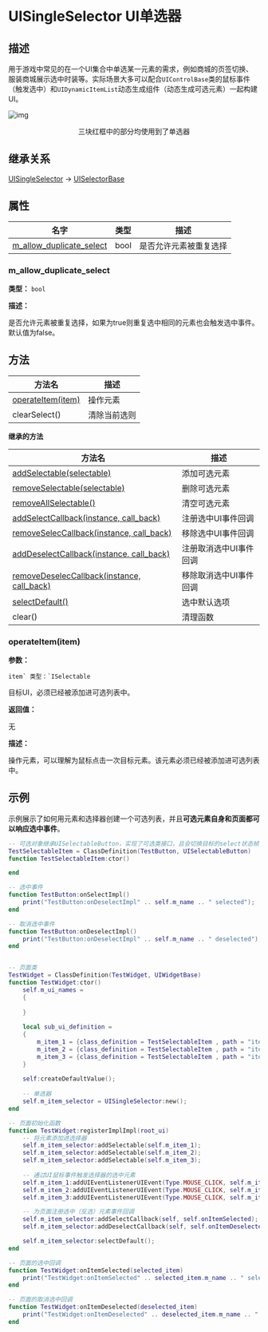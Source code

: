# UISingleSelector UI单选器

## 描述

用于游戏中常见的在一个UI集合中单选某一元素的需求，例如商城的页签切换、服装商城展示选中时装等。实际场景大多可以配合`UIControlBase`类的鼠标事件（触发选中）和`UIDynamicItemList`动态生成组件（动态生成可选元素）一起构建UI。

![img](https://cdn.jsdelivr.net/gh/StarryJam/PicDock@main/202404160134581.png)

<center>三块红框中的部分均使用到了单选器</center>

## 继承关系

<u>UISingleSelector</u> -> [UISelectorBase](UISelectorBase.md)

## 属性

| **名字**                                                     | **类型** | **描述**               |
| ------------------------------------------------------------ | -------- | ---------------------- |
| [m_allow_duplicate_select](UISelectorBase.md/#target-anchor) | bool     | 是否允许元素被重复选择 |

### m_allow_duplicate_select

<span id="m_allow_duplicate_select"></span>

**类型：** `bool`

**描述：**

是否允许元素被重复选择，如果为true则重复选中相同的元素也会触发选中事件。默认值为false。

## 方法

| **方法名**                                                   | **描述**     |
| ------------------------------------------------------------ | ------------ |
| [operateItem(item)](https://boomingtech.feishu.cn/docx/Jqh1dhGMGoI00Gxip1WcetIbnyb#part-HZkrd6OOEoYsiWxY0dhcKT5GnXe) | 操作元素     |
| clearSelect()                                                | 清除当前选则 |

**继承的方法**

| **方法名**                                                   | **描述**               |
| ------------------------------------------------------------ | ---------------------- |
| [addSelectable(selectable)](https://boomingtech.feishu.cn/docx/CPqJdMB59onxyyxpUFmcnB05nvg#part-RDj7dyLYWowVZjxTFGqczXuanDb) | 添加可选元素           |
| [removeSelectable(selectable)](https://boomingtech.feishu.cn/docx/CPqJdMB59onxyyxpUFmcnB05nvg#part-VbNnd365Go4tDPxbaM4cwNwonrU) | 删除可选元素           |
| [removeAllSelectable()](https://boomingtech.feishu.cn/docx/CPqJdMB59onxyyxpUFmcnB05nvg#part-Hot2dk1OFor5OXxOrttcAHaknad) | 清空可选元素           |
| [addSelectCallback(instance, call_back)](https://boomingtech.feishu.cn/docx/CPqJdMB59onxyyxpUFmcnB05nvg#part-Be8DdvPLxo2d5mxt6iiclIWnnxh) | 注册选中UI事件回调     |
| [removeSelecCallback(instance, call_back)](https://boomingtech.feishu.cn/docx/CPqJdMB59onxyyxpUFmcnB05nvg#part-I8GbdKsZjotdkyxccZtcsVyZnub) | 移除选中UI事件回调     |
| [addDeselectCallback(instance, call_back)](https://boomingtech.feishu.cn/docx/CPqJdMB59onxyyxpUFmcnB05nvg#part-Xwredz1qbo7wGKxwt79cUpWknxq) | 注册取消选中UI事件回调 |
| [removeDeselecCallback(instance, call_back)](https://boomingtech.feishu.cn/docx/CPqJdMB59onxyyxpUFmcnB05nvg#part-Q5iodd8kxo2Cjsxb7dhcoNnEnwd) | 移除取消选中UI事件回调 |
| [selectDefault()](https://boomingtech.feishu.cn/docx/CPqJdMB59onxyyxpUFmcnB05nvg#part-TRgddFNZnoWVt2xJzjVcbfbKnlb) | 选中默认选项           |
| clear()                                                      | 清理函数               |

### operateItem(item) 

**参数：**

```
item` 类型：`ISelectable
```

目标UI，必须已经被添加进可选列表中。

**返回值：**

无

**描述：**

操作元素，可以理解为鼠标点击一次目标元素。该元素必须已经被添加进可选列表中。

## 示例

示例展示了如何用元素和选择器创建一个可选列表，并且**可选元素自身和页面都可以响应选中事件**。

```Lua
-- 可选对象继承UISelectableButton，实现了可选类接口，且会切换目标的select状态帧（如果在flash中制作了的话）
TestSelectableItem = ClassDefinition(TestButton, UISelectableButton)
function TestSelectableItem:ctor()

end

-- 选中事件
function TestButton:onSelectImpl()
    print("TestButton:onDeselectImpl" .. self.m_name .. " selected");
end

-- 取消选中事件
function TestButton:onDeselectImpl()
    print("TestButton:onDeselectImpl" .. self.m_name .. " deselected");
end


-- 页面类
TestWidget = ClassDefinition(TestWidget, UIWidgetBase)
function TestWidget:ctor()
    self.m_ui_names =
    {
    
    }
    
    local sub_ui_definition =
    {
        m_item_1 = {class_definition = TestSelectableItem , path = "item_1"},
        m_item_2 = {class_definition = TestSelectableItem , path = "item_2"},
        m_item_3 = {class_definition = TestSelectableItem , path = "item_3"},
    }
    
    self:createDefaultValue();
    
    -- 单选器
    self.m_item_selector = UISingleSelector:new();
end

-- 页面初始化函数
function TestWidget:registerImplImpl(root_ui)
    -- 将元素添加进选择器
    self.m_item_selector:addSelectable(self.m_item_1);
    self.m_item_selector:addSelectable(self.m_item_2);
    self.m_item_selector:addSelectable(self.m_item_3);
    
    -- 通过UI鼠标事件触发选择器的选中元素
    self.m_item_1:addUIEventListenerUIEvent(Type.MOUSE_CLICK, self.m_item_selector, self.m_item_selector.operateItem);
    self.m_item_2:addUIEventListenerUIEvent(Type.MOUSE_CLICK, self.m_item_selector, self.m_item_selector.operateItem);
    self.m_item_3:addUIEventListenerUIEvent(Type.MOUSE_CLICK, self.m_item_selector, self.m_item_selector.operateItem);

    -- 为页面注册选中（反选）元素事件回调
    self.m_item_selector:addSelectCallback(self, self.onItemSelected);
    self.m_item_selector:addDeselectCallback(self, self.onItemDeselected);

    self.m_item_selector:selectDefault();
end

-- 页面的选中回调
function TestWidget:onItemSelected(selected_item)
    print("TestWidget:onItemSelected" .. selected_item.m_name .. " selected");
end

-- 页面的取消选中回调
function TestWidget:onItemDeselected(deselected_item)
    print("TestWidget:onItemDeselected" .. deselected_item.m_name .. " deselected");
end
```